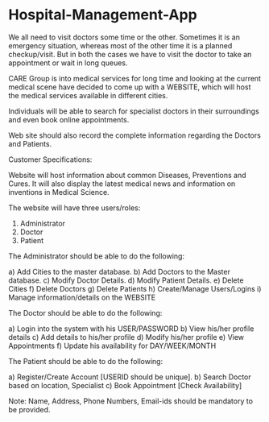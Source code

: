 # Hospital-Management-App




We all need to visit doctors some time or the other. Sometimes it is an emergency situation, whereas most of the other time it is a planned checkup/visit. But in both the cases we have to visit the doctor to take an appointment or wait in long queues.

CARE Group is into medical services for long time and looking at the current medical scene have decided to come up with a WEBSITE, which will host the medical services available in different cities.

Individuals will be able to search for specialist doctors in their surroundings and even book online appointments. 

Web site should also record the complete information regarding the Doctors and Patients.

Customer Specifications:

Website will host information about common Diseases, Preventions and Cures. It will also display the latest medical news and information on inventions in Medical Science.

The website will have three users/roles:
1)	Administrator
2)	Doctor
3)	Patient

The Administrator should be able to do the following:

a)	Add Cities to the master database.
b)	Add Doctors to the Master database.
c)	Modify Doctor Details.
d)	Modify Patient Details.
e)	Delete Cities
f)	Delete Doctors
g)	Delete Patients
h)	Create/Manage Users/Logins
i)	Manage information/details on the WEBSITE

The Doctor should be able to do the following:

a)	Login into the system with his USER/PASSWORD
b)	View his/her profile details
c)	Add details to his/her profile
d)	Modify his/her profile
e)	View Appointments
f)	Update his availability for DAY/WEEK/MONTH

The Patient should be able to do the following:

a)	Register/Create Account [USERID should be unique].
b)	Search Doctor based on location, Specialist 
c)	Book Appointment [Check Availability]


Note: Name, Address, Phone Numbers, Email-ids should be mandatory to be provided.




 

